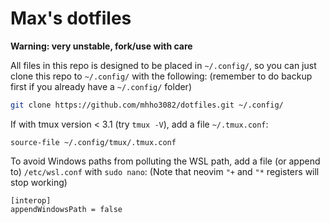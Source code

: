 # Max's dotfiles

**Warning: very unstable, fork/use with care**

All files in this repo is designed to be placed in `~/.config/`,
so you can just clone this repo to `~/.config/` with the following:
(remember to do backup first if you already have a `~/.config/` folder)

```bash
git clone https://github.com/mhho3082/dotfiles.git ~/.config/
```

If with tmux version < 3.1 (try `tmux -V`),
add a file `~/.tmux.conf`:
```
source-file ~/.config/tmux/.tmux.conf
```

To avoid Windows paths from polluting the WSL path,
add a file (or append to) `/etc/wsl.conf` with `sudo nano`:
(Note that neovim `"+` and `"*` registers will stop working)
```
[interop]
appendWindowsPath = false
```
